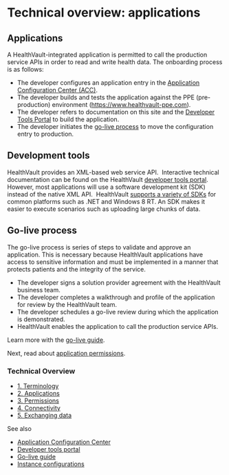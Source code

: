 Technical overview: applications
================================

Applications
------------

A HealthVault-integrated application is permitted to call the production service APIs in order to read and write health data. The onboarding process is as follows:

-   The developer configures an application entry in the [Application Configuration Center (ACC)](https://config.healthvault-ppe.com).
-   The developer builds and tests the application against the PPE (pre-production) environment (<https://www.healthvault-ppe.com>).
-   The developer refers to documentation on this site and the [Developer Tools Portal](https://developer.healthvault.com) to build the application.
-   The developer initiates the <a href="go-live.md" id="Introduction_14442_17">go-live process</a> to move the configuration entry to production.

Development tools
-----------------

HealthVault provides an XML-based web service API.  Interactive technical documentation can be found on the HealthVault [developer tools portal](https://developer.healthvault.com). However, most applications will use a software development kit (SDK) instead of the native XML API.  HealthVault <a href="https://msdn.microsoft.com/en-US/HealthVault/dn798744" id="Introduction_14442_21">supports a variety of SDKs</a> for common platforms such as .NET and Windows 8 RT. An SDK makes it easier to execute scenarios such as uploading large chunks of data.

Go-live process
---------------

The go-live process is series of steps to validate and approve an application. This is necessary because HealthVault applications have access to sensitive information and must be implemented in a manner that protects patients and the integrity of the service.

-   The developer signs a solution provider agreement with the HealthVault business team.
-   The developer completes a walkthrough and profile of the application for review by the HealthVault team.
-   The developer schedules a go-live review during which the application is demonstrated.
-   HealthVault enables the application to call the production service APIs.

Learn more with the <a href="go-live.md" id="Introduction_14442_20">go-live guide</a>.

Next, read about <a href="technical-overview---permissions.md" id="Introduction_14442_16">application permissions</a>.

<span id="singleColInThreeColLayout"></span>

### Technical Overview

-   <a href="technical-overview.md" id="RightRailLinkListSection_14442_10">1. Terminology</a>
-   <a href="technical-overview---applications.md" id="RightRailLinkListSection_14442_11">2. Applications</a>
-   <a href="technical-overview---permissions.md" id="RightRailLinkListSection_14442_12">3. Permissions</a>
-   <a href="technical-overview---connectivity.md" id="RightRailLinkListSection_14442_13">4. Connectivity</a>
-   <a href="technical-overview---exchanging-data.md" id="RightRailLinkListSection_14442_14">5. Exchanging data</a>

See also

-   <a href="https://config.healthvault-ppe.com" id="RightRailLinkListSection_14442_9">Application Configuration Center</a>
-   <a href="https://developer.healthvault.com" id="RightRailLinkListSection_14442_18">Developer tools portal</a>
-   <a href="go-live.md" id="RightRailLinkListSection_14442_15">Go-live guide</a>
-   <a href="configurations.md" id="RightRailLinkListSection_14442_19">Instance configurations</a>

